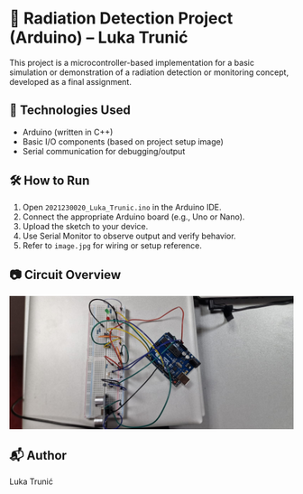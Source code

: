 # 🔧 Radiation Detection Project (Arduino) – Luka Trunić

This project is a microcontroller-based implementation for a basic simulation or demonstration of a radiation detection or monitoring concept, developed as a final assignment.



## 🧠 Technologies Used

- Arduino (written in C++)
- Basic I/O components (based on project setup image)
- Serial communication for debugging/output


## 🛠 How to Run

1. Open `2021230020_Luka_Trunic.ino` in the Arduino IDE.
2. Connect the appropriate Arduino board (e.g., Uno or Nano).
3. Upload the sketch to your device.
4. Use Serial Monitor to observe output and verify behavior.
5. Refer to `image.jpg` for wiring or setup reference.


## 📷 Circuit Overview

![Project Setup](image.jpg)


## 📬 Author

Luka Trunić